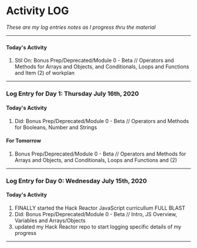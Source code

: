 # Activity LOG

*These are my log entries notes as I progress thru the material*

----------------------------------------------------------------

### 
#### **Today's Activity** 
1. Stil On: Bonus Prep/Deprecated/Module 0 - Beta // Operators and Methods for Arrays and Objects, and Conditionals, Loops and Functions and Item (2) of workplan

----------------------------------------------------------------

### Log Entry for Day 1: Thursday July 16th, 2020
#### **Today's Activity** 
1. Did: Bonus Prep/Deprecated/Module 0 - Beta // Operators and Methods for Booleans, Number and Strings  

#### **For Tomorrow**
1. Bonus Prep/Deprecated/Module 0 - Beta // Operators and Methods for Arrays and Objects, and Conditionals, Loops and Functions and (2)

----------------------------------------------------------------

### Log Entry for Day 0: Wednesday July 15th, 2020
#### **Today's Activity** 
1. FINALLY started the Hack Reactor JavaScript curricullum FULL BLAST 
2. Did: Bonus Prep/Deprecated/Module 0 - Beta // Intro, JS Overview, Variables and Arrays/Objects 
3. updated my Hack Reactor repo to start logging specific details of my progress

----------------------------------------------------------------





